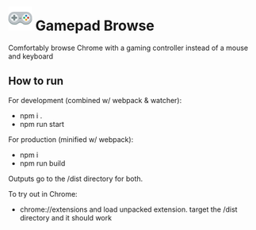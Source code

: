 <h1>
  <img alt="Gamepad Browse" src="icon48.png" width="48" />
  Gamepad Browse
</h1>

Comfortably browse Chrome with a gaming controller instead of a mouse and keyboard


## How to run

For development (combined w/ webpack & watcher):
- npm i .
- npm run start

For production (minified w/ webpack):
- npm i
- npm run build

Outputs go to the /dist directory for both.

To try out in Chrome:
- chrome://extensions and load unpacked extension. target the /dist directory and it should work

